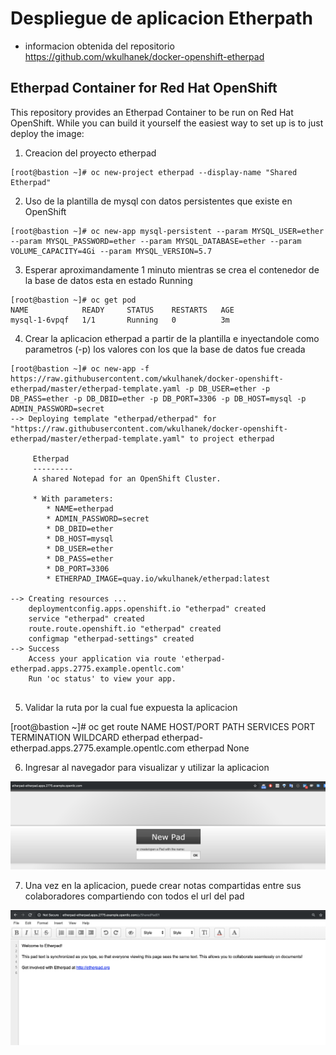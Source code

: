 # Despliegue de aplicacion Etherpath

* informacion obtenida del repositorio
https://github.com/wkulhanek/docker-openshift-etherpad



## Etherpad Container for Red Hat OpenShift

This repository provides an Etherpad Container to be run on Red Hat OpenShift. While you can build it yourself the easiest way to set up is to just deploy the image:

1. Creacion del proyecto etherpad
```
[root@bastion ~]# oc new-project etherpad --display-name "Shared Etherpad"
```

2. Uso de la plantilla de mysql con datos persistentes que existe en OpenShift
```
[root@bastion ~]# oc new-app mysql-persistent --param MYSQL_USER=ether --param MYSQL_PASSWORD=ether --param MYSQL_DATABASE=ether --param VOLUME_CAPACITY=4Gi --param MYSQL_VERSION=5.7
```

3. Esperar aproximandamente 1 minuto mientras se crea el contenedor de la base de datos esta en estado Running
```
[root@bastion ~]# oc get pod
NAME            READY     STATUS    RESTARTS   AGE
mysql-1-6vpqf   1/1       Running   0          3m
```

4. Crear la aplicacion etherpad a partir de la plantilla e inyectandole como parametros (-p) los valores con los que la base de datos fue creada
```
[root@bastion ~]# oc new-app -f https://raw.githubusercontent.com/wkulhanek/docker-openshift-etherpad/master/etherpad-template.yaml -p DB_USER=ether -p DB_PASS=ether -p DB_DBID=ether -p DB_PORT=3306 -p DB_HOST=mysql -p ADMIN_PASSWORD=secret
--> Deploying template "etherpad/etherpad" for "https://raw.githubusercontent.com/wkulhanek/docker-openshift-etherpad/master/etherpad-template.yaml" to project etherpad

     Etherpad
     ---------
     A shared Notepad for an OpenShift Cluster.

     * With parameters:
        * NAME=etherpad
        * ADMIN_PASSWORD=secret
        * DB_DBID=ether
        * DB_HOST=mysql
        * DB_USER=ether
        * DB_PASS=ether
        * DB_PORT=3306
        * ETHERPAD_IMAGE=quay.io/wkulhanek/etherpad:latest

--> Creating resources ...
    deploymentconfig.apps.openshift.io "etherpad" created
    service "etherpad" created
    route.route.openshift.io "etherpad" created
    configmap "etherpad-settings" created
--> Success
    Access your application via route 'etherpad-etherpad.apps.2775.example.opentlc.com'
    Run 'oc status' to view your app.
    
```

5. Validar la ruta por la cual fue expuesta la aplicacion 

[root@bastion ~]# oc get route
NAME       HOST/PORT                                         PATH      SERVICES   PORT      TERMINATION   WILDCARD
etherpad   etherpad-etherpad.apps.2775.example.opentlc.com             etherpad   <all>                   None

6. Ingresar al navegador para visualizar y utilizar la aplicacion

![Ref](img/etherpad01.png)


7. Una vez en la aplicacion, puede crear notas compartidas entre sus colaboradores compartiendo con todos el url del pad

![Ref](img/etherpad02.png)
